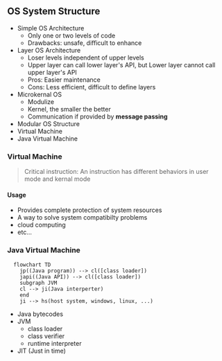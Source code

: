 ## OS System Structure

- Simple OS Architecture
  - Only one or two levels of code
  - Drawbacks: unsafe, difficult to enhance
- Layer OS Architecture
  - Loser levels independent of upper levels
  - Upper layer can call lower layer's API, but Lower layer cannot call upper layer's API
  - Pros: Easier maintenance
  - Cons: Less efficient, difficult to define layers
- Microkernal OS
  - Modulize
  - Kernel, the smaller the better
  - Communication if provided by **message passing**
- Modular OS Structure
- Virtual Machine
- Java Virtual Machine

### Virtual Machine

> Critical instruction: An instruction has different behaviors in user mode and kernal mode 

#### Usage

- Provides complete protection of system resources
- A way to solve system compatibilty problems
- cloud computing
- etc...

### Java Virtual Machine

```mermaid
  flowchart TD
    jp((Java program)) --> cl([class loader])
    japi((Java API)) --> cl([class loader])
    subgraph JVM
    cl --> ji(Java interperter)
    end
    ji --> hs(host system, windows, linux, ...)
```

- Java bytecodes
- JVM 
  - class loader
  - class verifier
  - runtime interpreter
- JIT (Just in time)
